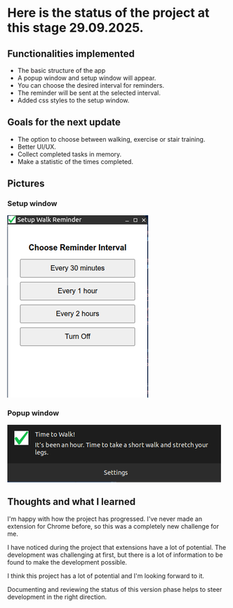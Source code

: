 # Here is the status of the project at this stage 29.09.2025.

## Functionalities implemented
- The basic structure of the app
- A popup window and setup window will appear.
- You can choose the desired interval for reminders.
- The reminder will be sent at the selected interval.
- Added css styles to the setup window.

## Goals for the next update
- The option to choose between walking, exercise or stair training.
- Better UI/UX.
- Collect completed tasks in memory.
- Make a statistic of the times completed.

## Pictures
### Setup window
![Setup window](https://github.com/hartonenolli/HourlyWalkExtension/blob/main/src/pictures/setupWindow.png)

### Popup window
![Popup window](https://github.com/hartonenolli/HourlyWalkExtension/blob/main/src/pictures/popupWindow.png)

## Thoughts and what I learned
I'm happy with how the project has progressed. I've never made an extension for Chrome before, so this was a completely new challenge for me.

I have noticed during the project that extensions have a lot of potential. The development was challenging at first, but there is a lot of information to be found to make the development possible.

I think this project has a lot of potential and I'm looking forward to it.

Documenting and reviewing the status of this version phase helps to steer development in the right direction.
